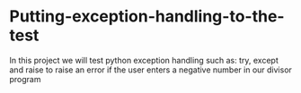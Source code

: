 # Putting-exception-handling-to-the-test
In this project we will test python exception handling such as: try, except and raise to raise an error if the user enters a negative number in our divisor program
